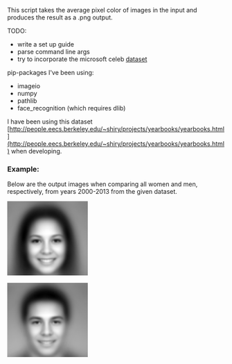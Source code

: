 This script takes the average pixel color of images in the input and produces the result as a .png output.

TODO:
- write a set up guide
- parse command line args
- try to incorporate the microsoft celeb [dataset](https://github.com/JinRC/C-MS-Celeb/)

pip-packages I've been using:

- imageio
- numpy
- pathlib
- face_recognition (which requires dlib)



I have been using this dataset [http://people.eecs.berkeley.edu/~shiry/projects/yearbooks/yearbooks.html](http://people.eecs.berkeley.edu/~shiry/projects/yearbooks/yearbooks.html) when developing.

### Example:
Below are the output images when comparing all women and men, respectively, from years 2000-2013 from the given dataset.

![avg. woman from 2000s](assets/examples/women_2000s.png)


![avg. man from 2000s](assets/examples/men_2000s.png)


